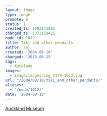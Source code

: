 ```yaml
---
layout: image
type: image
promote: 0
status: 1
created_ts: 1092143085
changed_ts: 1372159425
node_id: 1012
title: Tiki and other pendants
author: anj
created: '2004-08-10'
changed: '2013-06-25'
tags:
  - Auckland
images:
  - image/images/img_2179-1012.jpg
url: "/2004/08/10/tiki_and_other_pendants/"
aliases:
  - "/node/1012/"
date: '2004-08-10'
---
```

[Auckland Museum](http://www.aucklandmuseum.com/)

